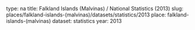 type: na
title: Falkland Islands (Malvinas) / National Statistics (2013)
slug: places/falkland-islands-(malvinas)/datasets/statistics/2013
place: falkland-islands-(malvinas)
dataset: statistics
year: 2013
